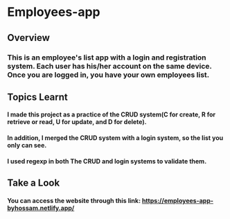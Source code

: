 # Employees-app

## Overview

### This is an employee's list app with a login and registration system. Each user has his/her account on the same device. Once you are logged in, you have your own employees list.

## Topics Learnt

#### I made this project as a practice of the CRUD system(C for create, R for retrieve or read, U for update, and D for delete).
#### In addition, I merged the CRUD system with a login system, so the list you only can see. 
#### I used regexp in both The CRUD and login systems to validate them.

## Take a Look

#### You can access the website through this link: https://employees-app-byhossam.netlify.app/
